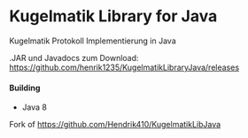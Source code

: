 # Kugelmatik Library for Java

Kugelmatik Protokoll Implementierung in Java

.JAR und Javadocs zum Download: <https://github.com/henrik1235/KugelmatikLibraryJava/releases>

#### Building

* Java 8

	
Fork of <https://github.com/Hendrik410/KugelmatikLibJava>